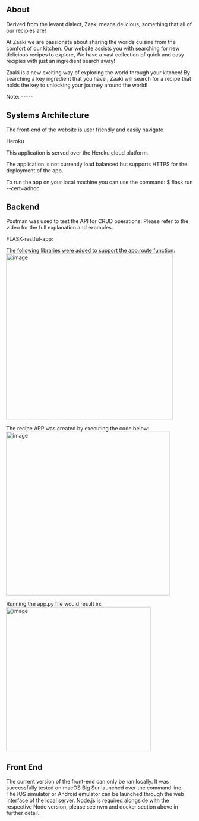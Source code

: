 ## About

Derived from the levant dialect, Zaaki means delicious, something that all of our recipies are!

At Zaaki we are passionate about sharing the worlds cuisine from the comfort of our kitchen.  Our website assists you with searching for new delicious recipes to explore, We have a vast collection of quick and easy recipies with just an ingredient search away!

Zaaki is a new exciting way of exploring the world through your kitchen! By searching a key ingredient that you have , Zaaki will search for a recipe that holds the key to unlocking your journey around the world! 

Note: -----

## Systems Architecture

The front-end of the website is user friendly and easily navigate  

Heroku 

This application is served over the Heroku cloud platform. 

The application is not currently load balanced but supports HTTPS for the deployment of the app.

To run the app on your local machine you can use the command:
$ flask run --cert=adhoc 


## Backend

Postman was used to test the API for CRUD operations. Please refer to the video for the full explanation and examples.

FLASK-restful-app:

The following libraries were added to support the app.route function:
<img width="448" alt="image" src="https://user-images.githubusercontent.com/102805353/162567943-84650309-f2f5-4bb2-9ab3-127bae623445.png">

The recipe APP was created by executing the code below:
<img width="441" alt="image" src="https://user-images.githubusercontent.com/102805353/162568328-7f0d3f21-5711-4090-bd67-2cc7a6146c9a.png">

Running the app.py file would result in:
<img width="389" alt="image" src="https://user-images.githubusercontent.com/102805353/162568512-5bbfe32e-89a7-47fd-8f2f-0680342126d4.png">



## Front End

The current version of the front-end can only be ran locally. It was successfully tested on macOS Big Sur launched over the command line. The IOS simulator or Android emulator can be launched through the web interface of the local server. Node.js is required alongside with the respective Node version, please see nvm and docker section above in further detail.


